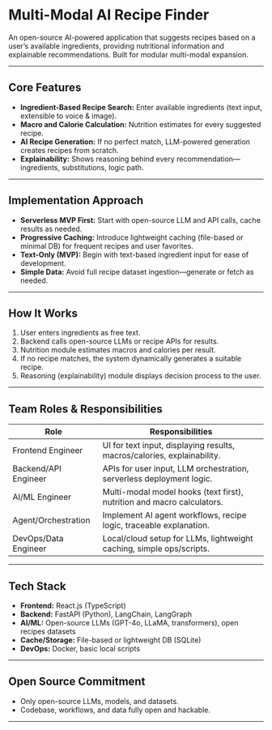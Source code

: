 # Multi-Modal AI Recipe Finder

An open-source AI-powered application that suggests recipes based on a user’s available ingredients, providing nutritional information and explainable recommendations. Built for modular multi-modal expansion.

---

##  Core Features

- **Ingredient-Based Recipe Search:** Enter available ingredients (text input, extensible to voice & image).
- **Macro and Calorie Calculation:** Nutrition estimates for every suggested recipe.
- **AI Recipe Generation:** If no perfect match, LLM-powered generation creates recipes from scratch.
- **Explainability:** Shows reasoning behind every recommendation—ingredients, substitutions, logic path.

---

##  Implementation Approach

- **Serverless MVP First:** Start with open-source LLM and API calls, cache results as needed.
- **Progressive Caching:** Introduce lightweight caching (file-based or minimal DB) for frequent recipes and user favorites.
- **Text-Only (MVP):** Begin with text-based ingredient input for ease of development.
- **Simple Data:** Avoid full recipe dataset ingestion—generate or fetch as needed.

---

##  How It Works

1. User enters ingredients as free text.
2. Backend calls open-source LLMs or recipe APIs for results.
3. Nutrition module estimates macros and calories per result.
4. If no recipe matches, the system dynamically generates a suitable recipe.
5. Reasoning (explainability) module displays decision process to the user.

---

##  Team Roles & Responsibilities

| Role                   | Responsibilities                                                   |
| ---------------------- | ------------------------------------------------------------------ |
| Frontend Engineer      | UI for text input, displaying results, macros/calories, explainability. |
| Backend/API Engineer   | APIs for user input, LLM orchestration, serverless deployment logic.   |
| AI/ML Engineer         | Multi-modal model hooks (text first), nutrition and macro calculators.  |
| Agent/Orchestration    | Implement AI agent workflows, recipe logic, traceable explanation.     |
| DevOps/Data Engineer   | Local/cloud setup for LLMs, lightweight caching, simple ops/scripts.   |

---

##  Tech Stack

- **Frontend:** React.js (TypeScript)
- **Backend:** FastAPI (Python), LangChain, LangGraph
- **AI/ML:** Open-source LLMs (GPT-4o, LLaMA, transformers), open recipes datasets
- **Cache/Storage:** File-based or lightweight DB (SQLite)
- **DevOps:** Docker, basic local scripts

---

##  Open Source Commitment

- Only open-source LLMs, models, and datasets.
- Codebase, workflows, and data fully open and hackable.

---



